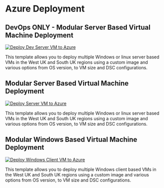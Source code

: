 # Azure Deployment


## DevOps ONLY - Modular Server Based Virtual Machine Deployment

[![Deploy Dev Server VM to Azure](https://aka.ms/deploytoazurebutton)](https://portal.azure.com/#create/Microsoft.Template/uri/https%3A%2F%2Fraw.githubusercontent.com%2Fbalticapprenticeships%2Fazuredeployment%2Fmain%2FdeploymentDev%2FserverMain.json/createUIDefinitionUri/https%3A%2F%2Fraw.githubusercontent.com%2Fbalticapprenticeships%2Fazuredeployment%2Fmain%2FdeploymentDev%2FuiSvrDefinition.json)

This template allows you to deploy multiple Windows or linux server based VMs in the West UK and South UK regions using a custom image and various options from OS version, to VM size and DSC configurations.

<!--## DevOps Testing Only
### Modular Windows Based Virtual Machine Deployment

[![Deploy Server VM to Azure](https://aka.ms/deploytoazurebutton)](https://portal.azure.com/#create/Microsoft.Template/uri/https%3A%2F%2Fraw.githubusercontent.com%2Fbalticapprenticeships%2Fazuredeployment%2Fmain%2FdeploymentTemplatesGen2-0124%2FserverMain.json/createUIDefinitionUri/https%3A%2F%2Fraw.githubusercontent.com%2Fbalticapprenticeships%2Fazuredeployment%2Fmain%2FdeploymentTemplatesGen2-0124%2FuiSvrDefinition.json)

This template allows you to deploy multiple Windows client based VMs in the West UK and South UK regions using a custom image and various options from OS version, to VM size and DSC configurations.-->



## Modular Server Based Virtual Machine Deployment

[![Deploy Server VM to Azure](https://aka.ms/deploytoazurebutton)](https://portal.azure.com/#create/Microsoft.Template/uri/https%3A%2F%2Fraw.githubusercontent.com%2Fbalticapprenticeships%2Fazuredeployment%2Fmain%2FdeploymentTemplatesGen2%2FserverMain.json/createUIDefinitionUri/https%3A%2F%2Fraw.githubusercontent.com%2Fbalticapprenticeships%2Fazuredeployment%2Fmain%2FdeploymentTemplatesGen2%2FuiSvrDefinition.json)

This template allows you to deploy multiple Windows or linux server based VMs in the West UK and South UK regions using a custom image and various options from OS version, to VM size and DSC configurations.


## Modular Windows Based Virtual Machine Deployment

[![Deploy Windows Client VM to Azure](https://aka.ms/deploytoazurebutton)](https://portal.azure.com/#create/Microsoft.Template/uri/https%3A%2F%2Fraw.githubusercontent.com%2Fbalticapprenticeships%2Fazuredeployment%2Fmain%2FdeploymentTemplatesGen2%2FclientMain.json/createUIDefinitionUri/https%3A%2F%2Fraw.githubusercontent.com%2Fbalticapprenticeships%2Fazuredeployment%2Fmain%2FdeploymentTemplatesGen2%2FuiWcDefinition.json)

This template allows you to deploy multiple Windows client based VMs in the West UK and South UK regions using a custom image and various options from OS version, to VM size and DSC configurations.